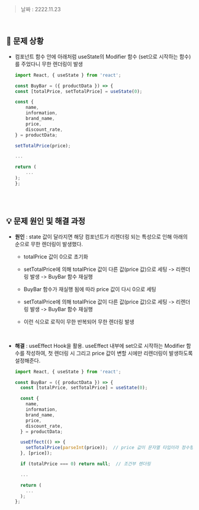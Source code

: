 > 날짜 : 2222.11.23

<br />

## 🚨 문제 상황

- 컴포넌트 함수 안에 아래처럼 useState의 Modifier 함수 (set으로 시작하는 함수)를 주었다니 무한 렌더링이 발생

  ```js
  import React, { useState } from 'react';

  const BuyBar = ({ productData }) => {
  const [totalPrice, setTotalPrice] = useState(0);

  const {
      name,
      information,
      brand_name,
      price,
      discount_rate,
  } = productData;

  setTotalPrice(price);

  ...

  return (
      ...
  );
  };
  ```

<br /><br />

## 💡 문제 원인 및 해결 과정

- <strong>원인</strong> : state 값이 달라지면 해당 컴포넌트가 리렌더링 되는 특성으로
  인해 아래의 순으로 무한 렌더링이 발생했다.

  - totalPrice 값이 0으로 초기화

  - setTotalPrice에 의해 totalPrice 값이 다른 값(price 값)으로 세팅 -> 리렌더링 발생 -> BuyBar 함수 재실행

  - BuyBar 함수가 재실행 됨에 따라 price 값이 다시 0으로 세팅

  - setTotalPrice에 의해 totalPrice 값이 다른 값(price 값)으로 세팅 -> 리렌더링 발생 -> BuyBar 함수 재실행

  - 이런 식으로 로직이 무한 반복되어 무한 렌더링 발생

<br />

- <strong>해결</strong> : useEffect Hook을 활용. useEffect 내부에 set으로 시작하는
  Modifier 함수를 작성하여, 첫 렌더링 시 그리고 price 값이 변할 시에만 리렌더링이
  발생하도록 설정해준다.

  ```js
  import React, { useState } from 'react';

  const BuyBar = ({ productData }) => {
    const [totalPrice, setTotalPrice] = useState(0);

    const {
      name,
      information,
      brand_name,
      price,
      discount_rate,
    } = productData;

    useEffect(() => {
      setTotalPrice(parseInt(price));  // price 값이 문자열 타입이라 정수형으로 변경 (이번 문제와는 무관한 부분)
    }, [price]);

    if (totalPrice === 0) return null;  // 조건부 렌더링

    ...

    return (
      ...
    );
  };
  ```

<br /><br />
